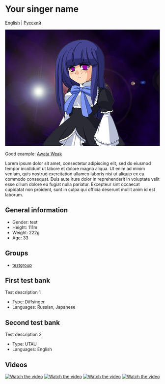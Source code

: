 # Your singer name
[English](README.md) | [Русский](README.ru.md)

![Avatar](/image.png)

Good example: [Awata Weak](https://github.com/hhskt/Awata_Weak)

Lorem ipsum dolor sit amet, consectetur adipiscing elit, sed do eiusmod tempor incididunt ut labore et dolore magna aliqua. Ut enim ad minim veniam, quis nostrud exercitation ullamco laboris nisi ut aliquip ex ea commodo consequat. Duis aute irure dolor in reprehenderit in voluptate velit esse cillum dolore eu fugiat nulla pariatur. Excepteur sint occaecat cupidatat non proident, sunt in culpa qui officia deserunt mollit anim id est laborum.

## General information
- Gender: test
- Height: 111m
- Weight: 222g
- Age: 33

## Groups
- [testgroup](https://github.com/ViSingers/group-template)

## First test bank
Test description 1
- Type: Diffsinger
- Languages: Russian, Japanese

## Second test bank
Test description 2
- Type: UTAU
- Languages: English

## Videos
[![Watch the video](https://img.youtube.com/vi/k4T8HeK-ZIg/mqdefault.jpg)](https://youtu.be/k4T8HeK-ZIg)
[![Watch the video](https://img.youtube.com/vi/k4T8HeK-ZIg/mqdefault.jpg)](https://youtu.be/k4T8HeK-ZIg)
[![Watch the video](https://img.youtube.com/vi/k4T8HeK-ZIg/mqdefault.jpg)](https://youtu.be/StlZnXhwnk4)
[![Watch the video](https://img.youtube.com/vi/k4T8HeK-ZIg/mqdefault.jpg)](https://youtu.be/k4T8HeK-ZIg)
